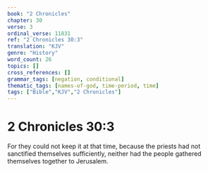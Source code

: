 ```yaml
---
book: "2 Chronicles"
chapter: 30
verse: 3
ordinal_verse: 11831
ref: "2 Chronicles 30:3"
translation: "KJV"
genre: "History"
word_count: 26
topics: []
cross_references: []
grammar_tags: [negation, conditional]
thematic_tags: [names-of-god, time-period, time]
tags: ["Bible","KJV","2 Chronicles"]
---
```


# 2 Chronicles 30:3

For they could not keep it at that time, because the priests had not sanctified themselves sufficiently, neither had the people gathered themselves together to Jerusalem.
